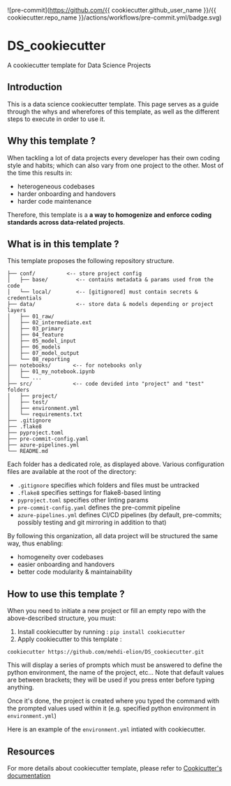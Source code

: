 ![pre-commit](https://github.com/{{ cookiecutter.github_user_name }}/{{ cookiecutter.repo_name }}/actions/workflows/pre-commit.yml/badge.svg)

# DS_cookiecutter
A cookiecutter template for Data Science Projects

## Introduction
This is a data science cookiecutter template. This page serves as a guide through the whys and wherefores of this template, as well as the different steps to execute in order to use it.

<!-- <p align=center>
    <img src="/images/data_logo_full_black.png"  height="100">
</p> -->

## Why this template ?
When tackling a lot of data projects every developer has their own coding style and habits; which can also vary from one project to the other.
Most of the time this results in:
* heterogeneous codebases
* harder onboarding and handovers
* harder code maintenance

Therefore, this template is a **a way to homogenize and enforce coding standards across data-related projects**.


## What is in this template ?
This template proposes the following repository structure.

```console
├── conf/          <-- store project config
│   ├── base/         <-- contains metadata & params used from the code
│   └── local/        <-- [gitignored] must contain secrets & credentials
├── data/             <-- store data & models depending or project layers
│   ├── 01_raw/
│   ├── 02_intermediate.ext
│   ├── 03_primary
│   ├── 04_feature
│   ├── 05_model_input
│   ├── 06_models
│   ├── 07_model_output
│   └── 08_reporting
├── notebooks/       <-- for notebooks only
│   ├── 01_my_notebook.ipynb
│   └── ...
├── src/             <-- code devided into "project" and "test" folders
│   ├── project/
│   ├── test/
│   ├── environment.yml
│   └── requirements.txt
├── .gitignore
├── .flake8
├── pyproject.toml
├── pre-commit-config.yaml
├── azure-pipelines.yml
└── README.md
```

Each folder has a dedicated role, as displayed above.
Various configuration files are available at the root of the directory:
* `.gitignore` specifies which folders and files must be untracked
* `.flake8` specifies settings for flake8-based linting
* `pyproject.toml` specifies other linting params
* `pre-commit-config.yaml` defines the pre-commit pipeline
* `azure-pipelines.yml` defines CI/CD pipelines (by default, pre-commits; possibly testing and git mirroring in addition to that)


By following this organization, all data project will be structured the same way, thus enabling:
* homogeneity over codebases
* easier onboarding and handovers
* better code modularity & maintainability



## How to use this template ?
When you need to initiate a new project or fill an empty repo with the above-described structure, you must:

1) Install cookiecutter by running : ```pip install cookiecutter```
2) Apply cookiecutter to this template :
```console
cookiecutter https://github.com/mehdi-elion/DS_cookiecutter.git
```

This will display a series of prompts which must be answered to define the python environment, the name of the project, etc...
Note that default values are between brackets; they will be used if you press enter before typing anything.

<!-- <p align=center>
    <img src="images/cookicutter_prompt.png"  height="100">
</p> -->

Once it's done, the project is created where you typed the command with the prompted values used within it (e.g. specified python environment in `environment.yml`)

<!-- <p align=center>
    <img src="images/proj_created.png"  height="100">
</p> -->

Here is an example of the `environment.yml` intiated with cookiecutter.
<!-- <p align=center>
    <img src="images/example_env_yml.png"  width="800">
</p> -->


## Resources
For more details about cookiecutter template, please refer to [Cookicutter's documentation](https://cookiecutter.readthedocs.io/en/stable/)
